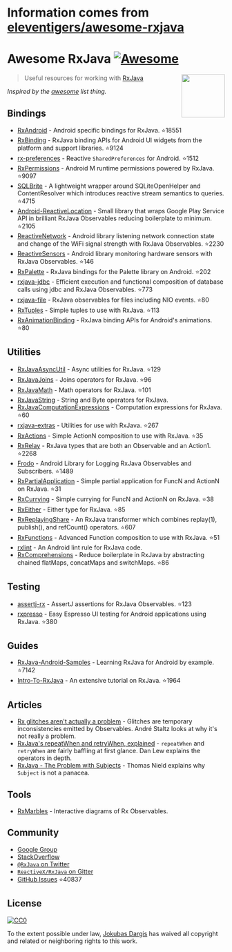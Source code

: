 # Information comes from [eleventigers/awesome-rxjava](https://github.com/eleventigers/awesome-rxjava)
# Awesome RxJava [![Awesome](https://cdn.rawgit.com/sindresorhus/awesome/d7305f38d29fed78fa85652e3a63e154dd8e8829/media/badge.svg)](https://github.com/sindresorhus/awesome)

[<img src="http://reactivex.io/assets/Rx_Logo_S.png" align="right" width="100">](http://reactivex.io/)

> Useful resources for working with [RxJava](https://github.com/ReactiveX/RxJava)

*Inspired by the [awesome](https://github.com/sindresorhus/awesome) list thing.*

## Bindings

* [RxAndroid](https://github.com/ReactiveX/RxAndroid) - Android specific bindings for RxJava. :star:18551
* [RxBinding](https://github.com/JakeWharton/RxBinding) - RxJava binding APIs for Android UI widgets from the platform and support libraries. :star:9124
* [rx-preferences](https://github.com/f2prateek/rx-preferences) - Reactive `SharedPreferences` for Android. :star:1512
* [RxPermissions](https://github.com/tbruyelle/RxPermissions) - Android M runtime permissions powered by RxJava. :star:9097
* [SQLBrite](https://github.com/square/sqlbrite) - A lightweight wrapper around SQLiteOpenHelper and ContentResolver which introduces reactive stream semantics to queries. :star:4715
* [Android-ReactiveLocation](https://github.com/mcharmas/Android-ReactiveLocation) - Small library that wraps Google Play Service API in brilliant RxJava Observables reducing boilerplate to minimum. :star:2105
* [ReactiveNetwork](https://github.com/pwittchen/ReactiveNetwork) - Android library listening network connection state and change of the WiFi signal strength with RxJava Observables. :star:2230
* [ReactiveSensors](https://github.com/pwittchen/ReactiveSensors) - Android library monitoring hardware sensors with RxJava Observables. :star:146
* [RxPalette](https://github.com/hzsweers/RxPalette) - RxJava bindings for the Palette library on Android. :star:202
* [rxjava-jdbc](https://github.com/davidmoten/rxjava-jdbc) - Efficient execution and functional composition of database calls using jdbc and RxJava Observables. :star:773
* [rxjava-file](https://github.com/davidmoten/rxjava-file) - RxJava observables for files including NIO events. :star:80
* [RxTuples](https://github.com/pakoito/RxTuples) - Simple tuples to use with RxJava. :star:113
* [RxAnimationBinding](https://github.com/blipinsk/RxAnimationBinding) - RxJava binding APIs for Android's animations. :star:80

## Utilities
* [RxJavaAsyncUtil](https://github.com/ReactiveX/RxJavaAsyncUtil) - Async utilities for RxJava. :star:129
* [RxJavaJoins](https://github.com/ReactiveX/RxJavaJoins) - Joins operators for RxJava. :star:96
* [RxJavaMath](https://github.com/ReactiveX/RxJavaMath) - Math operators for RxJava. :star:101
* [RxJavaString](https://github.com/ReactiveX/RxJavaString) - 
String and Byte operators for RxJava.
* [RxJavaComputationExpressions](https://github.com/ReactiveX/RxJavaComputationExpressions) - Computation expressions for RxJava. :star:60
* [rxjava-extras](https://github.com/davidmoten/rxjava-extras) - Utilities for use with RxJava. :star:267
* [RxActions](https://github.com/pakoito/RxActions) - Simple ActionN composition to use with RxJava. :star:35
* [RxRelay](https://github.com/JakeWharton/RxRelay) - RxJava types that are both an Observable and an Action1. :star:2268
* [Frodo](https://github.com/android10/frodo) - Android Library for Logging RxJava Observables and Subscribers. :star:1489
* [RxPartialApplication](https://github.com/pakoito/RxPartialApplication) - Simple partial application for FuncN and ActionN on RxJava. :star:31
* [RxCurrying](https://github.com/pakoito/RxCurrying) - Simple currying for FuncN and ActionN on RxJava. :star:38
* [RxEither](https://github.com/eleventigers/rxeither) - Either type for RxJava. :star:85
* [RxReplayingShare](https://github.com/JakeWharton/RxReplayingShare) - An RxJava transformer which combines replay(1), publish(), and refCount() operators. :star:607
* [RxFunctions](https://github.com/pakoito/RxFunctions) - Advanced Function composition to use with RxJava. :star:51
* [rxlint](https://bitbucket.org/littlerobots/rxlint) - An Android lint rule for RxJava code.
* [RxComprehensions](https://github.com/pakoito/RxComprehensions) - Reduce boilerplate in RxJava by abstracting chained flatMaps, concatMaps and switchMaps. :star:86

## Testing
* [assertj-rx](https://github.com/ribot/assertj-rx) - AssertJ assertions for RxJava Observables. :star:123
* [rxpresso](https://github.com/novoda/rxpresso) - Easy Espresso UI testing for Android applications using RxJava. :star:380

## Guides

* [RxJava-Android-Samples](https://github.com/kaushikgopal/RxJava-Android-Samples) - Learning RxJava for Android by example. :star:7142
* [Intro-To-RxJava](https://github.com/Froussios/Intro-To-RxJava) - An extensive tutorial on RxJava. :star:1964

## Articles

* [Rx glitches aren't actually a problem](http://staltz.com/rx-glitches-arent-actually-a-problem.html) - Glitches are temporary inconsistencies emitted by Observables. André Staltz looks at why it's not really a problem.
* [RxJava's repeatWhen and retryWhen, explained](http://blog.danlew.net/2016/01/25/rxjavas-repeatwhen-and-retrywhen-explained/) - `repeatWhen` and `retryWhen` are fairly baffling at first glance. Dan Lew explains the operators in depth.
* [RxJava - The Problem with Subjects](http://tomstechnicalblog.blogspot.co.uk/2016/03/rxjava-problem-with-subjects.html) - Thomas Nield explains why `Subject` is not a panacea.

## Tools

* [RxMarbles](http://rxmarbles.com/) - Interactive diagrams of Rx Observables.

## Community

* [Google Group](http://groups.google.com/d/forum/rxjava)
* [StackOverflow](http://stackoverflow.com/search?q=rx-java)
* [`@RxJava` on Twitter](http://twitter.com/RxJava)
* [`ReactiveX/RxJava` on Gitter](https://gitter.im/ReactiveX/RxJava)
* [GitHub Issues](https://github.com/ReactiveX/RxJava/issues) :star:40837

## License

[![CC0](https://i.creativecommons.org/p/zero/1.0/88x31.png)](https://creativecommons.org/publicdomain/zero/1.0/)

To the extent possible under law, [Jokubas Dargis](http://jokubasdargis.net/) has waived all copyright and related or neighboring rights to this work.

